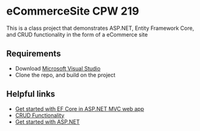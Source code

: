 # eCommerceSite CPW 219
This is a class project that demonstrates ASP.NET, Entity Framework Core, and CRUD functionality in the form of a eCommerce site

## Requirements
- Download [Microsoft Visual Studio](https://visualstudio.microsoft.com/vs/)
- Clone the repo, and build on the project
## Helpful links
- [Get started with EF Core in ASP.NET MVC web app](https://docs.microsoft.com/en-us/aspnet/core/data/ef-mvc/intro?view=aspnetcore-6.0&viewFallbackFrom=aspnetcore-6.0_)
- [CRUD Functionality](https://docs.microsoft.com/en-us/iis-administration/api/crud)
- [Get started with ASP.NET](https://docs.microsoft.com/en-us/aspnet/mvc/overview/getting-started/introduction/getting-started)
